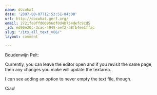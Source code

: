 ```yaml
---
name: docwhat
date: '2007-08-07T12:53:51-04:00'
url: http://docwhat.gerf.org/
email: 2721fe8ffd609b6df0d4b734defc9cd5
_id: ed90e20c-3cac-4949-aef2-a8fb4ee1ffac
slug: "/its_all_text_v06/"
layout: comment

---
```


Boudenwijn Pelt:

Currently, you can leave the editor open and if you revisit the same page, then any changes you make will update the textarea.

I can see adding an option to never empty the text file, though.

Ciao!
